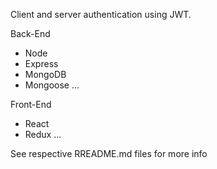 Client and server authentication using JWT.

Back-End
- Node
- Express
- MongoDB
- Mongoose
...

Front-End
- React
- Redux
...


See respective RREADME.md files for more info
